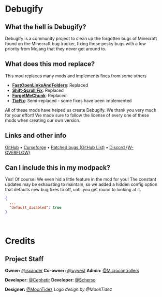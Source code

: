# Debugify
## What the hell is Debugify?
Debugify is a community project to clean up the forgotten bugs of Minecraft found on the Minecraft bug tracker, fixing those pesky bugs with a low priority from Mojang that they never get around to.

## What does this mod replace?
This mod replaces many mods and implements fixes from some others
- **[FastOpenLinksAndFolders](https://www.curseforge.com/minecraft/mc-mods/fastopenlinksandfolders)**: Replaced
- **[Shift-Scroll Fix](https://www.curseforge.com/minecraft/mc-mods/shift-scroll-fix)**: Replaced
- **[ForgetMeChunk](https://www.curseforge.com/minecraft/mc-mods/forgetmechunk)**: Replaced
- **[TieFix](https://www.curseforge.com/minecraft/mc-mods/tiefix)**: Semi-replaced - some fixes have been implemented

All of these mods have helped us create Debugify. We thank you very much for your effort! We made sure to follow the license of every one of these mods when creating our own version.

## Links and other info
[GitHub](https://github.com/W-OVERFLOW/Debugify) • [Curseforge](https://curseforge.com/minecraft/mc-mods/debugify) • [Patched bugs (GitHub List)](https://github.com/W-OVERFLOW/Debugify/blob/1.18/PATCHED.md) • [Discord (W-OVERFLOW)](https://discord.gg/x9d4h2CV)

## Can I include this in my modpack?
Yes! Of course! We even hid a little feature in the mod for you! The constant updates may be exhausting to maintain, so we added a hidden config option that defaults new bug fixes to off, until you get round to looking at it.
```json
{
  ...
  "default_disabled": true
}
```
 
# Credits
## Project Staff
**Owner:** [@isxander](https://modrinth.com/user/isxander)
**Co-owner:** [@wyvest](https://modrinth.com/user/wyvest)
**Admin:** [@Microcontrollers](https://modrinth.com/user/Microcontrollers)

**Developer:** [@Cephetir](https://modrinth.com/user/Cephetir)
**Developer:** [@Scherso](https://modrinth.com/user/Scherso)

**Designer:** [@MoonTidez](https://modrinth.com/user/MoonTidez)
*Logo design by @MoonTidez*
